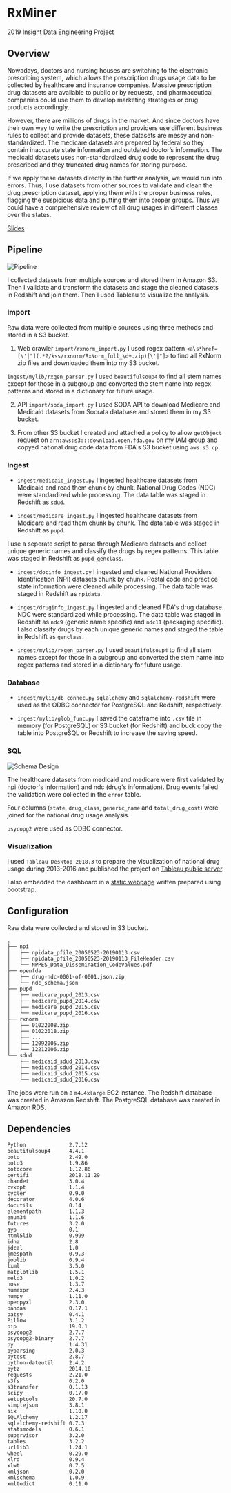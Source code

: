 # RxMiner
2019 Insight Data Engineering Project

## Overview
Nowadays, doctors and nursing houses are switching to the electronic prescribing system, which allows the prescription drugs usage data to be collected by healthcare and insurance companies. Massive prescription drug datasets are available to public or by requests, and pharmaceutical companies could use them to develop marketing strategies or drug products accordingly.

However, there are millions of drugs in the market. And since doctors have their own way to write the prescription and providers use different business rules to collect and provide datasets, these datasets are messy and non-standardized. The medicare datasets are prepared by federal so they contain inaccurate state information and outdated doctor’s information. The medicaid datasets uses non-standardized drug code to represent the drug prescribed and they truncated drug names for storing purpose.

If we apply these datasets directly in the further analysis, we would run into errors. Thus, I use datasets from other sources to validate and clean the drug prescription dataset, applying them with the proper business rules, flagging the suspicious data and putting them into proper groups. Thus we could have a comprehensive review of all drug usages in different classes over the states.

[Slides](https://docs.google.com/presentation/d/1z6SpBYRWqAIjsW7Khf0E44y8RqzUDVtGs8ziCrJ-xoA)

## Pipeline
![Pipeline](docs/pipeline.png)

I collected datasets from multiple sources and stored them in Amazon S3. Then I validate and transform the datasets and stage the cleaned datasets in Redshift and join them. Then I used Tableau to visualize the analysis.

### Import
Raw data were collected from multiple sources using three methods and stored in a S3 bucket.

1. Web crawler
`import/rxnorm_import.py`
I used regex pattern `<a\s*href=[\'|"](.*?/kss/rxnorm/RxNorm_full_\d+.zip)[\'|"]>` to find all RxNorm zip files and downloaded them into my S3 bucket.

`ingest/mylib/rxgen_parser.py`
I used `beautifulsoup4` to find all stem names except for those in a subgroup and converted the stem name into regex patterns and stored in a dictionary for future usage.

2. API
`import/soda_import.py`
I used SODA API to download Medicare and Medicaid datasets from Socrata database and stored them in my S3 bucket.

3. From other S3 bucket
I created and attached a policy to allow `getObject` request on `arn:aws:s3:::download.open.fda.gov` on my IAM group and copyed national drug code data from FDA's S3 bucket using `aws s3 cp`.

### Ingest
- `ingest/medicaid_ingest.py`
I ingested healthcare datasets from Medicaid and read them chunk by chunk. National Drug Codes (NDC) were standardized while processing. The data table was staged in Redshift as `sdud`.

- `ingest/medicare_ingest.py`
I ingested healthcare datasets from Medicare and read them chunk by chunk. The data table was staged in Redshift as `pupd`.

I use a seperate script to parse through Medicare datasets and collect unique generic names and classify the drugs by regex patterns. This table was staged in Redshift as `pupd_genclass`.

- `ingest/docinfo_ingest.py`
I ingested and cleaned National Providers Identification (NPI) datasets chunk by chunk. Postal code and practice state information were cleaned while processing. The data table was staged in Redshift as `npidata`.

- `ingest/druginfo_ingest.py`
I ingested and cleaned FDA's drug database. NDC were standardized while processing. The data table was staged in Redshift as `ndc9` (generic name specific) and `ndc11` (packaging specific). I also classify drugs by each unique generic names and staged the table in Redshift as `genclass`.

- `ingest/mylib/rxgen_parser.py`
I used `beautifulsoup4` to find all stem names except for those in a subgroup and converted the stem name into regex patterns and stored in a dictionary for future usage.

### Database
- `ingest/mylib/db_connec.py`
`sqlalchemy` and `sqlalchemy-redshift` were used as the ODBC connector for PostgreSQL and Redshift, respectively.

- `ingest/mylib/glob_func.py`
I saved the dataframe into `.csv` file in memory (for PostgreSQL) or S3 bucket (for Redshift) and buck copy the table into PostgreSQL or Redshift to increase the saving speed.

### SQL
![Schema Design](docs/schema.png)

The healthcare datasets from medicaid and medicare were first validated by npi (doctor's information) and ndc (drug's information). Drug events failed the validation were collected in the `error` table.

Four columns (`state`, `drug_class`, `generic_name` and `total_drug_cost`) were joined for the national drug usage analysis.

`psycopg2` were used as ODBC connector.

### Visualization
I used `Tableau Desktop 2018.3` to prepare the visualization of national drug usage during 2013-2016 and published the project on [Tableau public server](https://public.tableau.com/profile/runhan.yu#!/vizhome/rxminer2/Dashboard1).

I also embedded the dashboard in a [static webpage](http://rxminer.net) written prepared using bootstrap.

## Configuration
Raw data were collected and stored in S3 bucket.
```
.
├── npi
│   ├── npidata_pfile_20050523-20190113.csv
│   ├── npidata_pfile_20050523-20190113_FileHeader.csv
│   └── NPPES_Data_Dissemination_CodeValues.pdf
├── openfda
│   ├── drug-ndc-0001-of-0001.json.zip
│   └── ndc_schema.json
├── pupd
│   ├── medicare_pupd_2013.csv
│   ├── medicare_pupd_2014.csv
│   ├── medicare_pupd_2015.csv
│   └── medicare_pupd_2016.csv
├── rxnorm
│   ├── 01022008.zip
│   ├── 01022018.zip
│   ├── ...
│   ├── 12092005.zip
│   └── 12212006.zip
└── sdud
    ├── medicaid_sdud_2013.csv
    ├── medicaid_sdud_2014.csv
    ├── medicaid_sdud_2015.csv
    └── medicaid_sdud_2016.csv
```
The jobs were run on a `m4.4xlarge` EC2 instance.
The Redshift database was created in Amazon Redshift.
The PostgreSQL database was created in Amazon RDS.

## Dependencies
```
Python              2.7.12
beautifulsoup4      4.4.1
boto                2.49.0
boto3               1.9.86
botocore            1.12.86
certifi             2018.11.29
chardet             3.0.4
cvxopt              1.1.4
cycler              0.9.0
decorator           4.0.6
docutils            0.14
elementpath         1.1.3
enum34              1.1.6
futures             3.2.0
gyp                 0.1
html5lib            0.999
idna                2.8
jdcal               1.0
jmespath            0.9.3
joblib              0.9.4
lxml                3.5.0
matplotlib          1.5.1
meld3               1.0.2
nose                1.3.7
numexpr             2.4.3
numpy               1.11.0
openpyxl            2.3.0
pandas              0.17.1
patsy               0.4.1
Pillow              3.1.2
pip                 19.0.1
psycopg2            2.7.7
psycopg2-binary     2.7.7
py                  1.4.31
pyparsing           2.0.3
pytest              2.8.7
python-dateutil     2.4.2
pytz                2014.10
requests            2.21.0
s3fs                0.2.0
s3transfer          0.1.13
scipy               0.17.0
setuptools          20.7.0
simplejson          3.8.1
six                 1.10.0
SQLAlchemy          1.2.17
sqlalchemy-redshift 0.7.3
statsmodels         0.6.1
supervisor          3.2.0
tables              3.2.2
urllib3             1.24.1
wheel               0.29.0
xlrd                0.9.4
xlwt                0.7.5
xmljson             0.2.0
xmlschema           1.0.9
xmltodict           0.11.0
```
